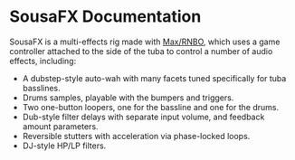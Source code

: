# SousaFX Documentation

SousaFX is a multi-effects rig made with [Max/RNBO](https://cycling74.com/products/rnbo), which uses a game controller attached to the side of the tuba to control a number of audio effects, including:

- A dubstep-style auto-wah with many facets tuned specifically for tuba basslines.
- Drums samples, playable with the bumpers and triggers.
- Two one-button loopers, one for the bassline and one for the drums.
- Dub-style filter delays with separate input volume, and feedback amount parameters.
- Reversible stutters with acceleration via phase-locked loops.
- DJ-style HP/LP filters.
